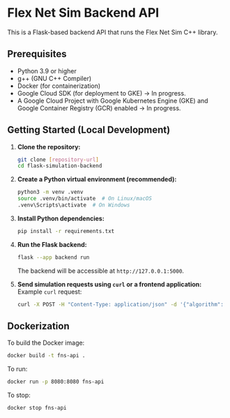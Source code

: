 # Flex Net Sim Backend API

This is a Flask-based backend API that runs the Flex Net Sim C++ library.

## Prerequisites

*   Python 3.9 or higher
*   g++ (GNU C++ Compiler)
*   Docker (for containerization)
*   Google Cloud SDK (for deployment to GKE) -> In progress.
*   A Google Cloud Project with Google Kubernetes Engine (GKE) and Google Container Registry (GCR) enabled -> In progress.

## Getting Started (Local Development)

1.  **Clone the repository:**
    ```bash
    git clone [repository-url]
    cd flask-simulation-backend
    ```

2.  **Create a Python virtual environment (recommended):**
    ```bash
    python3 -m venv .venv
    source .venv/bin/activate  # On Linux/macOS
    .venv\Scripts\activate  # On Windows
    ```

3.  **Install Python dependencies:**
    ```bash
    pip install -r requirements.txt
    ```

4.  **Run the Flask backend:**
    ```bash
    flask --app backend run
    ```
    The backend will be accessible at `http://127.0.0.1:5000`.

5.  **Send simulation requests using `curl` or a frontend application:**
    Example `curl` request:
    ```bash
    curl -X POST -H "Content-Type: application/json" -d '{"algorithm": "FirstFit", "networkType": 1, "bitrate": "bitrate"}' [http://127.0.0.1:5000/run_simulation](http://127.0.0.1:5000/run_simulation)
    ```

## Dockerization

To build the Docker image:

```bash
docker build -t fns-api .
```
To run:
```bash
docker run -p 8080:8080 fns-api
```
To stop:
```bash
docker stop fns-api
```